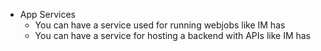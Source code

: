  * App Services
    * You can have a service used for running webjobs like IM has
    * You can have a service for hosting a backend with APIs like IM has